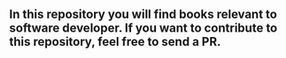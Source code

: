 ## In this repository you will find books relevant to software developer. If you want to contribute to this repository, feel free to send a PR.
